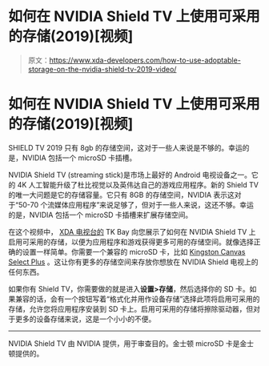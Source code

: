 # 如何在 NVIDIA Shield TV 上使用可采用的存储(2019)[视频]

> 原文：<https://www.xda-developers.com/how-to-use-adoptable-storage-on-the-nvidia-shield-tv-2019-video/>

# 如何在 NVIDIA Shield TV 上使用可采用的存储(2019)[视频]

SHIELD TV 2019 只有 8gb 的存储空间，这对于一些人来说是不够的。幸运的是，NVIDIA 包括一个 microSD 卡插槽。

NVIDIA Shield TV (streaming stick)是市场上最好的 Android 电视设备之一。它的 4K 人工智能升级了杜比视觉以及英伟达自己的游戏应用程序。新的 Shield TV 的唯一大问题是它的存储容量。它只有 8GB 的存储空间，NVIDIA 表示这对于“50-70 个流媒体应用程序”来说足够了，但对于一些人来说，这还不够。幸运的是，NVIDIA 包括一个 microSD 卡插槽来扩展存储空间。

在这个视频中， [XDA 电视台的](https://www.youtube.com/user/xdadevelopers) TK Bay 向您展示了如何在 NVIDIA Shield TV 上启用可采用的存储，以便为应用程序和游戏获得更多可用的存储空间。就像选择正确的设置一样简单。你需要一个兼容的 microSD 卡，比如 [Kingston Canvas Select Plus](https://www.ebay.com/i/193172073442?chn=ps&var=493362434974&norover=1&mkevt=1&mkrid=711-117182-37290-0&mkcid=2&itemid=493362434974_193172073442&targetid=474173459989&device=m&mktype=pla&googleloc=9031179&campaignid=6470049725&mkgroupid=79220281842&rlsatarget=pla-474173459989&abcId=1141176&merchantid=6296724&gclid=Cj0KCQiAiNnuBRD3ARIsAM8Kmlv-mR2OKWw42okPT2TPXTq8oNFIA9CqXKr2NxGJZyBbmZuNGWY4taQaAs8WEALw_wcB) 。这让你有更多的存储空间来存放你想放在 NVIDIA Shield 电视上的任何东西。

如果你有 Shield TV，你需要做的就是进入**设置>存储**，然后选择你的 SD 卡。如果兼容的话，会有一个按钮写着“格式化并用作设备存储”选择此项将启用可采用的存储，允许您将应用程序安装到 SD 卡上。启用可采用的存储将擦除驱动器，但对于更多的设备存储来说，这是一个小小的不便。

* * *

NVIDIA Shield TV 由 NVIDIA 提供，用于审查目的。金士顿 microSD 卡是金士顿提供的。